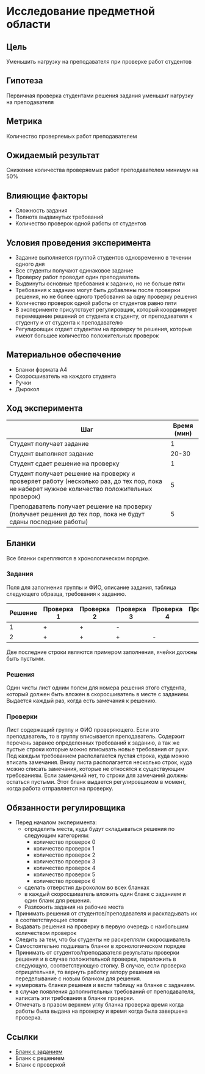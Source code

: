 # Исследование предметной области

## Цель

Уменьшить нагрузку на преподавателя при проверке работ студентов

## Гипотеза

Первичная проверка студентами решения задания уменьшит нагрузку на преподавателя

## Метрика

Количество проверяемых работ преподавателем

## Ожидаемый результат

Снижение количества проверяемых работ преподавателем минимум на 50%

## Влияющие факторы

- Сложность задания
- Полнота выдвинутых требований
- Количество проверок одной работы от студентов

## Условия проведения эксперимента

- Задание выполняется группой студентов одновременно в течении одного дня
- Все студенты получают одинаковое задание
- Проверку работ проводит один преподаватель
- Выдвинуты основные требования к заданию, но не больше пяти
- Требования к заданию могут быть добавлены после проверки решения, но не более одного требования за одну проверку
  решения
- Количество проверок одной работы от студентов равно пяти
- В эксперименте присутствует регулировщик, который координирует перемещение решений от студента к студенту, от
  преподавателя к студенту и от студента к преподавателю
- Регулировщик отдает студентам на проверку те решения, которые имеют большее количество положительных проверок

## Материальное обеспечение

- Бланки формата A4
- Скоросшиватель на каждого студента
- Ручки
- Дырокол

## Ход эксперимента

Шаг | Время (мин)
--- | ---
Студент получает задание | 1
Студент выполняет задание | 20-30
Студент сдает решение на проверку | 1
Студент получает решение на проверку и проверяет работу (несколько раз, до тех пор, пока не наберет нужное количество положительных проверок)| 5
Преподаватель получает решение на проверку (получает решения до тех пор, пока не будут сданы последние работы)| 5

## Бланки

Все бланки скрепляются в хронологическом порядке.

### Задания

Поля для заполнения группы и ФИО, описание задания, таблица следующего образца, требования к заданию.

Решение | Проверка 1 | Проверка 2 | Проверка 3 | Проверка 4 | Проверка 5 | Проверка 6
--- | --- | --- | --- | --- | --- | ---
1 | + | + | -
2 | + | + | + | -

Две последние строки являются примером заполнения, ячейки должны быть пустыми.

### Решения

Один чисты лист одним полем для номера решения этого студента, который должен быть вложен в скоросшиватель в месте с
заданием. Выдается каждый раз, когда есть замечания к решению.

### Проверки

Лист содержащий группу и ФИО проверяющего. Если это преподаватель, то в группу вписывается преподаватель. Содержит
перечень заранее определенных требований к заданию, а так же пустые строки которые можно вписывать новые требования от
руки. Под каждым требованием располагается пустая строка, куда можно вписать замечания. Внизу листа располагается
несколько строк, куда можно списать замечания, которые не относятся к существующим требованиям. Если замечаний нет, то
строки для замечаний должны остаться пустыми. Этот бланк выдается регулировщиком в момент, когда работа отправляется на
проверку.

## Обязанности регулировщика

- Перед началом эксперимента:
    - определить места, куда будут складываться решения по следующим категориям:
        - количество проверок 0
        - количество проверок 1
        - количество проверок 2
        - количество проверок 3
        - количество проверок 4
        - количество проверок 5
        - количество проверок 6
    - сделать отверстия дыроколом во всех бланках
    - в каждый скоросшиватель вложить один бланк с заданием и один бланк для решения.
    - Разложить задания на рабочие места
- Принимать решения от студентов/преподавателя и раскладывать их в соответствующие стопки
- Выдавать решения на проверку в первую очередь с наибольшим количеством проверок
- Следить за тем, что бы студенты не раскрепляли скоросшиватель
- Самостоятельно подшивать бланки в хронологическом порядке
- Принимать от студентов/преподавателя результаты проверки решения и в случае положительной проверки, переложить в
  следующую, соответствующую стопку. В случае, если проверка отрицательная, то вернуть работку автору решения на
  переделывание с новым бланком для решения.
- нумеровать бланки решения и вести таблицу на бланке с заданием.
- в случае появления дополнительных требований от преподавателя, написать эти требования в бланке проверки.
- Отмечать в правом верхнем углу бланка проверка время когда работы была выдана на проверку и время когда была завершена
  проверка.
  
## Ссылки

- [Бланк с заданием](https://docs.google.com/document/d/1Q96jcVkHYdQ-roKElWGRVUyq053zVCt9oym5rb-Yfv8/edit?usp=sharing)
- Бланк с решением 
- Бланк с проверкой
